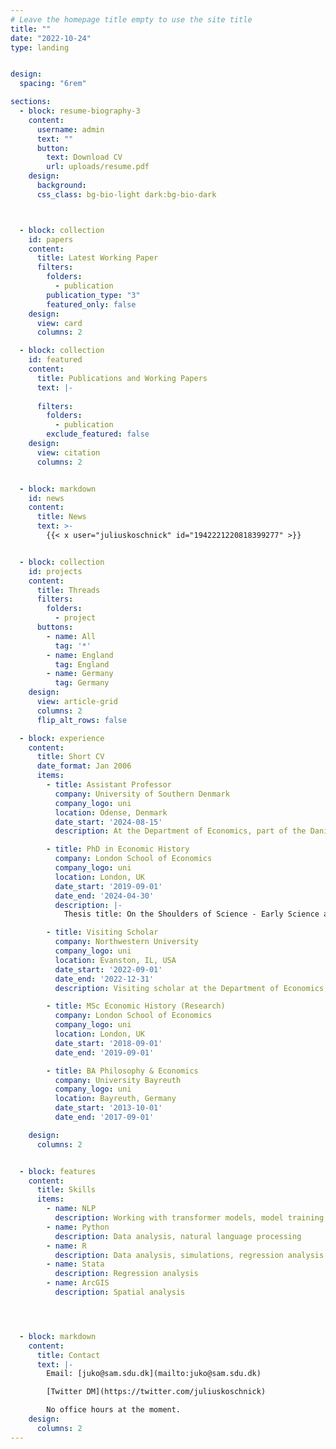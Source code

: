 ```yaml
---
# Leave the homepage title empty to use the site title
title: ""
date: "2022-10-24"
type: landing


design:
  spacing: "6rem"

sections:
  - block: resume-biography-3
    content:
      username: admin
      text: ""
      button:
        text: Download CV
        url: uploads/resume.pdf
    design:
      background:
      css_class: bg-bio-light dark:bg-bio-dark



  - block: collection
    id: papers
    content:
      title: Latest Working Paper
      filters:
        folders:
          - publication
        publication_type: "3"
        featured_only: false
    design:
      view: card
      columns: 2

  - block: collection
    id: featured
    content:
      title: Publications and Working Papers
      text: |-
        
      filters:
        folders:
          - publication
        exclude_featured: false
    design:
      view: citation
      columns: 2


  - block: markdown
    id: news
    content:
      title: News
      text: >-
        {{< x user="juliuskoschnick" id="1942221220818399277" >}}


  - block: collection
    id: projects
    content:
      title: Threads
      filters:
        folders:
          - project
      buttons:
        - name: All
          tag: '*'
        - name: England
          tag: England
        - name: Germany
          tag: Germany
    design:
      view: article-grid
      columns: 2
      flip_alt_rows: false

  - block: experience
    content:
      title: Short CV
      date_format: Jan 2006
      items:
        - title: Assistant Professor
          company: University of Southern Denmark
          company_logo: uni
          location: Odense, Denmark
          date_start: '2024-08-15'
          description: At the Department of Economics, part of the Danish Institute of Advanced Study (DIAS) and of the Historical Economics and Development Group (HEDG)

        - title: PhD in Economic History
          company: London School of Economics
          company_logo: uni
          location: London, UK
          date_start: '2019-09-01'
          date_end: '2024-04-30'
          description: |-
            Thesis title: On the Shoulders of Science - Early Science as a Driver of Innovation During the Early Industrial Revolution

        - title: Visiting Scholar
          company: Northwestern University
          company_logo: uni
          location: Evanston, IL, USA
          date_start: '2022-09-01'
          date_end: '2022-12-31'
          description: Visiting scholar at the Department of Economics, hosted by Prof. Joel Mokyr

        - title: MSc Economic History (Research)
          company: London School of Economics
          company_logo: uni
          location: London, UK
          date_start: '2018-09-01'
          date_end: '2019-09-01'

        - title: BA Philosophy & Economics
          company: University Bayreuth
          company_logo: uni
          location: Bayreuth, Germany
          date_start: '2013-10-01'
          date_end: '2017-09-01'

    design:
      columns: 2


  - block: features
    content:
      title: Skills
      items:
        - name: NLP 
          description: Working with transformer models, model training, fine-tuning of large models, building economic indicators based on text data
        - name: Python
          description: Data analysis, natural language processing
        - name: R
          description: Data analysis, simulations, regression analysis
        - name: Stata
          description: Regression analysis
        - name: ArcGIS
          description: Spatial analysis




  - block: markdown
    content:
      title: Contact
      text: |-
        Email: [juko@sam.sdu.dk](mailto:juko@sam.sdu.dk)

        [Twitter DM](https://twitter.com/juliuskoschnick)

        No office hours at the moment.
    design:
      columns: 2
---
```

